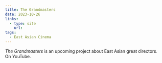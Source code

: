 ```yaml
---
title: The Grandmasters
date: 2023-10-26
links:
  - type: site
    url: 
tags:
  - East Asian Cinema 
---
```


_The Grandmasters_ is an upcoming project about East Asian great directors. On YouTube. 
<!--more-->
